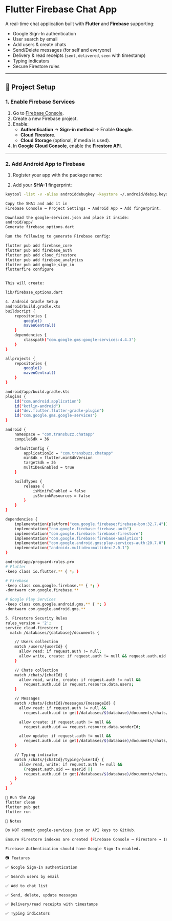 # Flutter Firebase Chat App

A real-time chat application built with **Flutter** and **Firebase** supporting:
- Google Sign-In authentication
- User search by email
- Add users & create chats
- Send/Delete messages (for self and everyone)
- Delivery & read receipts (`sent`, `delivered`, `seen` with timestamp)
- Typing indicators
- Secure Firestore rules

---

## 🔧 Project Setup

### 1. Enable Firebase Services
1. Go to [Firebase Console](https://console.firebase.google.com/).
2. Create a new Firebase project.
3. Enable:
   - **Authentication** → **Sign-in method** → Enable **Google**.
   - **Cloud Firestore**.
   - **Cloud Storage** (optional, if media is used).
4. In **Google Cloud Console**, enable the **Firestore API**.

---

### 2. Add Android App to Firebase
1. Register your app with the package name:


2. Add your **SHA-1** fingerprint:
```bash
keytool -list -v -alias androiddebugkey -keystore ~/.android/debug.keystore -storepass android -keypass android

Copy the SHA1 and add it in
Firebase Console → Project Settings → Android App → Add fingerprint.

Download the google-services.json and place it inside:
android/app/
Generate firebase_options.dart

Run the following to generate Firebase config:

flutter pub add firebase_core
flutter pub add firebase_auth
flutter pub add cloud_firestore
flutter pub add firebase_analytics
flutter pub add google_sign_in
flutterfire configure


This will create:

lib/firebase_options.dart

4. Android Gradle Setup
android/build.gradle.kts
buildscript {
    repositories {
        google()
        mavenCentral()
    }
    dependencies {
        classpath("com.google.gms:google-services:4.4.3")
    }
}

allprojects {
    repositories {
        google()
        mavenCentral()
    }
}

android/app/build.gradle.kts
plugins {
    id("com.android.application")
    id("kotlin-android")
    id("dev.flutter.flutter-gradle-plugin")
    id("com.google.gms.google-services")
}

android {
    namespace = "com.transbuzz.chatapp"
    compileSdk = 36

    defaultConfig {
        applicationId = "com.transbuzz.chatapp"
        minSdk = flutter.minSdkVersion
        targetSdk = 36
        multiDexEnabled = true
    }

    buildTypes {
        release {
            isMinifyEnabled = false
            isShrinkResources = false
        }
    }
}

dependencies {
    implementation(platform("com.google.firebase:firebase-bom:32.7.4"))
    implementation("com.google.firebase:firebase-auth")
    implementation("com.google.firebase:firebase-firestore")
    implementation("com.google.firebase:firebase-analytics")
    implementation("com.google.android.gms:play-services-auth:20.7.0")
    implementation("androidx.multidex:multidex:2.0.1")
}

android/app/proguard-rules.pro
# Flutter
-keep class io.flutter.** { *; }

# Firebase
-keep class com.google.firebase.** { *; }
-dontwarn com.google.firebase.**

# Google Play Services
-keep class com.google.android.gms.** { *; }
-dontwarn com.google.android.gms.**

5. Firestore Security Rules
rules_version = '2';
service cloud.firestore {
  match /databases/{database}/documents {

    // Users collection
    match /users/{userId} {
      allow read: if request.auth != null;
      allow write, create: if request.auth != null && request.auth.uid == userId;
    }

    // Chats collection
    match /chats/{chatId} {
      allow read, write, create: if request.auth != null &&
        request.auth.uid in request.resource.data.users;
    }

    // Messages
    match /chats/{chatId}/messages/{messageId} {
      allow read: if request.auth != null &&
        request.auth.uid in get(/databases/$(database)/documents/chats/$(chatId)).data.users;

      allow create: if request.auth != null &&
        request.auth.uid == request.resource.data.senderId;

      allow update: if request.auth != null &&
        request.auth.uid in get(/databases/$(database)/documents/chats/$(chatId)).data.users;
    }

    // Typing indicator
    match /chats/{chatId}/typing/{userId} {
      allow read, write: if request.auth != null &&
        (request.auth.uid == userId ||
        request.auth.uid in get(/databases/$(database)/documents/chats/$(chatId)).data.users);
    }
  }
}

🚀 Run the App
flutter clean
flutter pub get
flutter run

📌 Notes

Do NOT commit google-services.json or API keys to GitHub.

Ensure Firestore indexes are created (Firebase Console → Firestore → Indexes).

Firebase Authentication should have Google Sign-In enabled.

📷 Features

✅ Google Sign-In authentication

✅ Search users by email

✅ Add to chat list

✅ Send, delete, update messages

✅ Delivery/read receipts with timestamps

✅ Typing indicators
